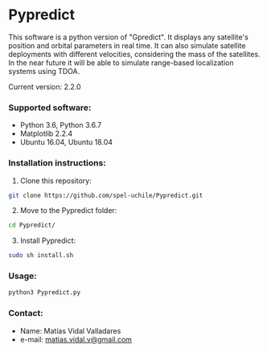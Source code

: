 # Pypredict

This software is a python version of "Gpredict". It displays any satellite's position and orbital parameters in real time. It can also simulate satellite deployments with different velocities, considering the mass of the satellites. In the near future it will be able to simulate range-based localization systems using TDOA.

Current version: 2.2.0

### Supported software:

* Python 3.6, Python 3.6.7
* Matplotlib 2.2.4
* Ubuntu 16.04, Ubuntu 18.04

### Installation instructions:

1. Clone this repository:
```bash
git clone https://github.com/spel-uchile/Pypredict.git
```
2. Move to the Pypredict folder:
```bash
cd Pypredict/
```
3. Install Pypredict:
```bash
sudo sh install.sh
```

### Usage:
```bash
python3 Pypredict.py
```

### Contact:

* Name: Matías Vidal Valladares
* e-mail: matias.vidal.v@gmail.com
